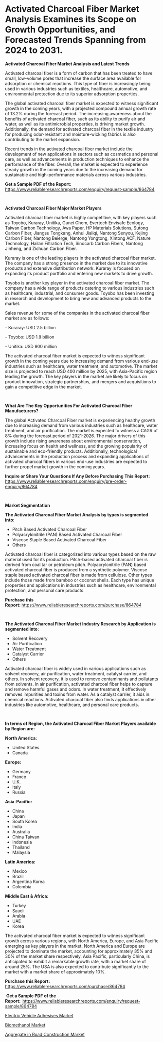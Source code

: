 <p><h1>Activated Charcoal Fiber Market Analysis Examines its Scope on Growth Opportunities, and Forecasted Trends Spanning from 2024 to 2031.</h1></p><p><strong>Activated Charcoal Fiber Market Analysis and Latest Trends</strong></p>
<p><p>Activated charcoal fiber is a form of carbon that has been treated to have small, low-volume pores that increase the surface area available for adsorption or chemical reactions. This type of fiber is increasingly being used in various industries such as textiles, healthcare, automotive, and environmental protection due to its superior adsorption properties.</p><p>The global activated charcoal fiber market is expected to witness significant growth in the coming years, with a projected compound annual growth rate of 13.2% during the forecast period. The increasing awareness about the benefits of activated charcoal fiber, such as its ability to purify air and water, as well as its antimicrobial properties, is driving market growth. Additionally, the demand for activated charcoal fiber in the textile industry for producing odor-resistant and moisture-wicking fabrics is also contributing to the market expansion.</p><p>Recent trends in the activated charcoal fiber market include the development of new applications in sectors such as cosmetics and personal care, as well as advancements in production techniques to enhance the performance of the fiber. Overall, the market is expected to experience steady growth in the coming years due to the increasing demand for sustainable and high-performance materials across various industries.</p></p>
<p><strong>Get a Sample PDF of the Report:&nbsp;</strong> <a href="https://www.reliableresearchreports.com/enquiry/request-sample/864784">https://www.reliableresearchreports.com/enquiry/request-sample/864784</a></p>
<p>&nbsp;</p>
<p><strong>Activated Charcoal Fiber Major Market Players</strong></p>
<p><p>Activated charcoal fiber market is highly competitive, with key players such as Toyobo, Kuraray, Unitika, Gunei Chem, Evertech Envisafe Ecology, Taiwan Carbon Technology, Awa Paper, HP Materials Solutions, Sutong Carbon Fiber, Jiangsu Tongkang, Anhui Jialiqi, Nantong Senyou, Kejing Carbon Fiber, Nantong Beierge, Nantong Yongtong, Xintong ACF, Nature Technology, Hailan Filtration Tech, Sinocarb Carbon Fibers, Nantong Jinheng, and Zichuan Carbon Fiber.</p><p>Kuraray is one of the leading players in the activated charcoal fiber market. The company has a strong presence in the market due to its innovative products and extensive distribution network. Kuraray is focused on expanding its product portfolio and entering new markets to drive growth.</p><p>Toyobo is another key player in the activated charcoal fiber market. The company has a wide range of products catering to various industries such as healthcare, industrial, and consumer goods. Toyobo has been investing in research and development to bring new and advanced products to the market.</p><p>Sales revenue for some of the companies in the activated charcoal fiber market are as follows:</p><p>- Kuraray: USD 2.5 billion</p><p>- Toyobo: USD 1.8 billion</p><p>- Unitika: USD 900 million</p><p>The activated charcoal fiber market is expected to witness significant growth in the coming years due to increasing demand from various end-use industries such as healthcare, water treatment, and automotive. The market size is projected to reach USD 400 million by 2025, with Asia-Pacific region leading the growth. The key players in the market are likely to focus on product innovation, strategic partnerships, and mergers and acquisitions to gain a competitive edge in the market.</p></p>
<p>&nbsp;</p>
<p><strong>What Are The Key Opportunities For Activated Charcoal Fiber Manufacturers?</strong></p>
<p><p>The global Activated Charcoal Fiber market is experiencing healthy growth due to increasing demand from various industries such as healthcare, water treatment, and air purification. The market is expected to witness a CAGR of 8% during the forecast period of 2021-2026. The major drivers of this growth include rising awareness about environmental conservation, increasing focus on health and wellness, and the growing popularity of sustainable and eco-friendly products. Additionally, technological advancements in the production process and expanding applications of activated charcoal fibers in various end-use industries are expected to further propel market growth in the coming years.</p></p>
<p><strong>Inquire or Share Your Questions If Any Before Purchasing This Report:</strong> <a href="https://www.reliableresearchreports.com/enquiry/pre-order-enquiry/864784">https://www.reliableresearchreports.com/enquiry/pre-order-enquiry/864784</a></p>
<p>&nbsp;</p>
<p><strong>Market Segmentation</strong></p>
<p><strong>The Activated Charcoal Fiber Market Analysis by types is segmented into:</strong></p>
<p><ul><li>Pitch Based Activated Charcoal Fiber</li><li>Polyacrylonitrile (PAN) Based Activated Charcoal Fiber</li><li>Viscose Staple Based Activated Charcoal Fiber</li><li>Others</li></ul></p>
<p><p>Activated charcoal fiber is categorized into various types based on the raw material used for its production. Pitch-based activated charcoal fiber is derived from coal tar or petroleum pitch. Polyacrylonitrile (PAN) based activated charcoal fiber is produced from a synthetic polymer. Viscose staple based activated charcoal fiber is made from cellulose. Other types include those made from bamboo or coconut shells. Each type has unique properties and applications in industries such as healthcare, environmental protection, and personal care products.</p></p>
<p><strong>Purchase this Report:&nbsp;</strong><a href="https://www.reliableresearchreports.com/purchase/864784">https://www.reliableresearchreports.com/purchase/864784</a></p>
<p>&nbsp;</p>
<p><strong>The Activated Charcoal Fiber Market Industry Research by Application is segmented into:</strong></p>
<p><ul><li>Solvent Recovery</li><li>Air Purification</li><li>Water Treatment</li><li>Catalyst Carrier</li><li>Others</li></ul></p>
<p><p>Activated charcoal fiber is widely used in various applications such as solvent recovery, air purification, water treatment, catalyst carrier, and others. In solvent recovery, it is used to remove contaminants and pollutants from solvents. In air purification, activated charcoal fiber helps to capture and remove harmful gases and odors. In water treatment, it effectively removes impurities and toxins from water. As a catalyst carrier, it aids in chemical reactions. Activated charcoal fiber also finds applications in other industries like automotive, healthcare, and personal care products.</p></p>
<p>&nbsp;</p>
<p><strong>In terms of Region, the Activated Charcoal Fiber Market Players available by Region are:</strong></p>
<p>
    <p> <strong> North America: </strong>
        <ul>
            <li>United States</li>
            <li>Canada</li>
        </ul>
        </p> 
    <p> <strong> Europe: </strong>
        <ul>
            <li>Germany</li>
            <li>France</li>
            <li>U.K.</li>
            <li>Italy</li>
            <li>Russia</li>
        </ul>
        </p> 
    <p> <strong> Asia-Pacific: </strong>
        <ul>
            <li>China</li>
            <li>Japan</li>
            <li>South Korea</li>
            <li>India</li>
            <li>Australia</li>
            <li>China Taiwan</li>
            <li>Indonesia</li>
            <li>Thailand</li>
            <li>Malaysia</li>
        </ul>
        </p> 
    <p> <strong> Latin America: </strong>
        <ul>
            <li>Mexico</li>
            <li>Brazil</li>
            <li>Argentina Korea</li>
            <li>Colombia</li>
        </ul>
        </p> 
    <p> <strong> Middle East & Africa: </strong>
        <ul>
            <li>Turkey</li>
            <li>Saudi</li>
            <li>Arabia</li>
            <li>UAE</li>
            <li>Korea</li>
        </ul>
    </p>
    </p>
<p><p>The activated charcoal fiber market is expected to witness significant growth across various regions, with North America, Europe, and Asia Pacific emerging as key players in the market. North America and Europe are projected to dominate the market, accounting for approximately 35% and 30% of the market share respectively. Asia Pacific, particularly China, is anticipated to exhibit a remarkable growth rate, with a market share of around 25%. The USA is also expected to contribute significantly to the market with a market share of approximately 10%.</p></p>
<p><strong>Purchase this Report: </strong><a href="https://www.reliableresearchreports.com/purchase/864784">https://www.reliableresearchreports.com/purchase/864784</a></p>
<p>&nbsp;<strong>Get a Sample PDF of the Report:&nbsp;&nbsp;</strong><a href="https://www.reliableresearchreports.com/enquiry/request-sample/864784">https://www.reliableresearchreports.com/enquiry/request-sample/864784</a></p>
<p><strong></strong></p>
<p><p><a href="https://github.com/redneck06/Market-Research-Report-List-2/blob/main/electric-vehicle-adhesives-market.md">Electric Vehicle Adhesives Market</a></p><p><a href="https://github.com/peachesmcdowel1/Market-Research-Report-List-1/blob/main/biomethanol-market.md">Biomethanol Market</a></p><p><a href="https://github.com/nicoletavirag/Market-Research-Report-List-2/blob/main/aggregate-in-road-construction-market.md">Aggregate in Road Construction Market</a></p></p>